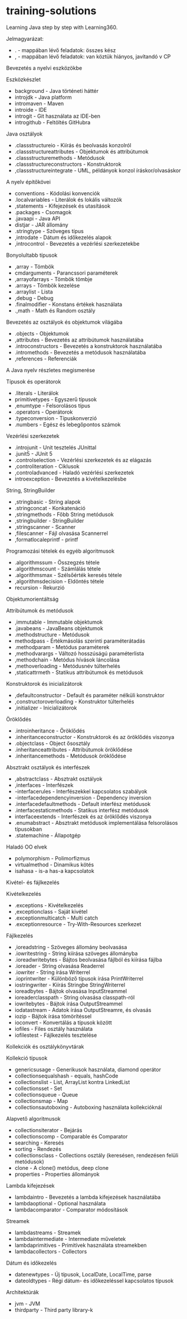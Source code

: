 # training-solutions

Learning Java step by step with Learning360.

Jelmagyarázat:
 -  . - mappában lévő feladatok:  összes kész
 -  , - mappában lévő feladatok:  van köztük hiányos, javítandó v CP


Bevezetés a nyelvi eszközökbe

Eszközkészlet

- background - Java történeti háttér
- introjdk - Java platform
- intromaven - Maven
- introide - IDE
- introgit - Git használata az IDE-ben
- introgithub - Feltöltés GitHubra

Java osztályok

-  .classstructureio - Kiírás és beolvasás konzolról
-  .classstructureattributes - Objektumok és attribútumok
-  .classstructuremethods - Metódusok
-  .classstructureconstructors - Konstruktorok
-  ,classstructureintegrate - UML, példányok konzol íráskor/olvasáskor

A nyelv építőkövei

- conventions - Kódolási konvenciók
- .localvariables - Literálok és lokális változók
- ,statements - Kifejezések és utasítások
- .packages - Csomagok
- .javaapi - Java API
- distjar - JAR állomány
- .stringtype - Szöveges típus
- ,introdate - Dátum és időkezelés alapok
- ,introcontrol - Bevezetés a vezérlési szerkezetekbe

Bonyolultabb típusok

- ,array - Tömbök
- cmdarguments - Parancssori paraméterek
- ,arrayofarrays - Tömbök tömbje
- .arrays - Tömbök kezelése
- .arraylist - Lista
- ,debug - Debug
- .finalmodifier - Konstans értékek használata
- .,math - Math és Random osztály

Bevezetés az osztályok és objektumok világába

- .objects - Objektumok
- ,attributes - Bevezetés az attribútumok használatába
- .introconstructors - Bevezetés a konstruktorok használatába
- .intromethods - Bevezetés a metódusok használatába
- ,references - Referenciák


A Java nyelv részletes megismerése

Típusok és operátorok

- .literals - Literálok
- primitivetypes - Egyszerű típusok
- ,enumtype - Felsorolásos típus
- .operators - Operátorok
- .typeconversion - Típuskonverzió
- .numbers - Egész és lebegőpontos számok

Vezérlési szerkezetek

- .introjunit - Unit tesztelés JUnittal
- .junit5 - JUnit 5
- .controlselection - Vezérlési szerkezetek és az elágazás
- ,controliteration - Ciklusok
- ,controladvanced - Haladó vezérlési szerkezetek
- introexception - Bevezetés a kivételkezelésbe

String, StringBuilder

- ,stringbasic - String alapok
- .stringconcat - Konkatenáció
- ,stringmethods - Főbb String metódusok
- ,stringbuilder - StringBuilder
- ,stringscanner - Scanner
- ,filescanner - Fájl olvasása Scannerrel
- ,formatlocaleprintf - printf

Programozási tételek és egyéb algoritmusok

- .algorithmssum - Összegzés tétele
- .algorithmscount - Számlálás tétele
- .algorithmsmax - Szélsőérték keresés tétele
- ,algorithmsdecision - Eldöntés tétele
- recursion - Rekurzió


Objektumorientáltság

Attribútumok és metódusok

- ,immutable - Immutable objektumok
- .javabeans - JavaBeans objektumok
- .methodstructure - Metódusok
- methodpass - Értékmásolás szerinti paraméterátadás
- .methodparam - Metódus paraméterek
- ,methodvarargs - Változó hosszúságú paraméterlista
- ,methodchain - Metódus hívások láncolása
- ,methoverloading - Metódusnév túlterhelés
- ,staticattrmeth - Statikus attribútumok és metódusok

Konstruktorok és inicializátorok

- ,defaultconstructor - Default és paraméter nélküli konstruktor
- ,constructoroverloading - Konstruktor túlterhelés
- ,initializer - Inicializátorok

Öröklődés

- .introinheritance - Öröklődés
- .inheritanceconstructor - Konstruktorok és az öröklődés viszonya
- .objectclass - Object ősosztály
- .inheritanceattributes - Attribútumok öröklődése
- .inheritancemethods - Metódusok öröklődése

Absztrakt osztályok és interfészek

- ,abstractclass - Absztrakt osztályok
- ,interfaces - Interfészek
- -interfacerules - Interfészekkel kapcsolatos szabályok
- -interfacedependencyinversion - Dependency inversion
- .interfacedefaultmethods - Default interfész metódusok
- .interfacestaticmethods - Statikus interfész metódusok
- interfaceextends - Interfészek és az öröklődés viszonya
- .enumabstract - Absztrakt metódusok implementálása felsorolásos típusokban
- .statemachine - Állapotgép

Haladó OO elvek

- polymorphism - Polimorfizmus
- virtualmethod - Dinamikus kötés
- isahasa - is-a has-a kapcsolatok


Kivétel- és fájlkezelés

Kivételkezelés

- .exceptions - Kivételkezelés
- ,exceptionclass - Saját kivétel
- .exceptionmulticatch - Multi catch
- .exceptionresource - Try-With-Resources szerkezet

Fájlkezelés

- ,ioreadstring - Szöveges állomány beolvasása
- .iowritestring - String kiírása szöveges állományba
- .ioreadwritebytes - Bájtos beolvasása fájlból és kiírása fájlba
- .ioreader - String olvasása Readerrel
- .iowriter - String írása Writerrel
- .ioprintwriter - Különböző típusok írása PrintWriterrel
- iostringwriter - Kiírás Stringbe StringWriterrel
- ioreadbytes - Bájtok olvasása InputStreammel
- ioreaderclasspath - String olvasása classpath-ról
- iowritebytes - Bájtok írása OutputStreammel
- iodatastream - Adatok írása OutputStreamre, és olvasás
- iozip - Bájtok írása tömörítéssel
- ioconvert - Konvertálás a típusok között
- iofiles - Files osztály használata
- iofilestest - Fájlkezelés tesztelése


Kollekciók és osztálykönyvtárak

Kollekció típusok

- genericsusage - Generikusok használata, diamond operátor
- collectionsequalshash - equals, hashCode
- collectionslist - List, ArrayList kontra LinkedList
- collectionsset - Set
- collectionsqueue - Queue
- collectionsmap - Map
- collectionsautoboxing - Autoboxing használata kollekcióknál

Alapvető algoritmusok

- collectionsiterator - Bejárás
- collectionscomp - Comparable és Comparator
- searching - Keresés
- sorting - Rendezés
- collectionsclass - Collections osztály (keresésen, rendezésen felüli metódusok)
- clone - A clone() metódus, deep clone
- properties - Properties állományok

Lambda kifejezések

- lambdaintro - Bevezetés a lambda kifejezések használatába
- lambdaoptional - Optional használata
- lambdacomparator - Comparator módosítások

Streamek

- lambdastreams - Streamek
- lambdaintermediate - Intermediate műveletek
- lambdaprimitives - Primitívek használata streamekben
- lambdacollectors - Collectors

Dátum és időkezelés

- datenewtypes - Új típusok, LocalDate, LocalTime, parse
- dateoldtypes - Régi dátum- és időkezeléssel kapcsolatos típusok

Architektúrák

- jvm - JVM
- thirdparty - Third party library-k


